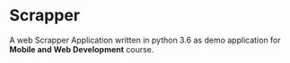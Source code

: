 # Scrapper
A web Scrapper Application written in python 3.6 as demo application for **Mobile and Web Development** course.
